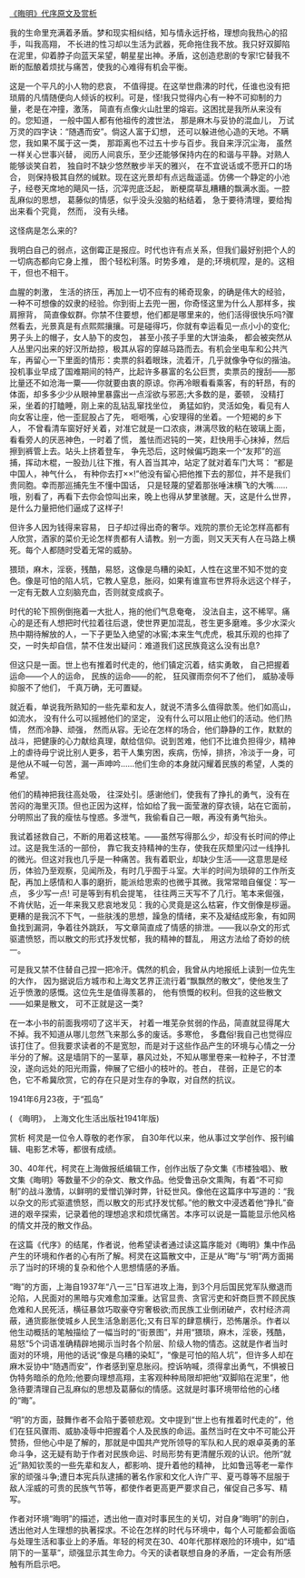 [《晦明》代序原文及赏析](https://www.vrrw.net/wx/14376.html)

我的生命里充满着矛盾。梦和现实相纠结，知与情永远扜格，理想向我热心的招手，叫我高翔， 不长进的性习却以生活为武器，死命拖住我不放。我只好双脚陷在泥里，仰着脖子向蓝天呆望，朝星星出神。矛盾，这创造悲剧的专家!它替我不断的酝酿着烦扰与痛苦，使我的心难得有机会平衡。

这是一个平凡的小人物的悲哀， 不值得提。在这举世鼎沸的时代，任谁也没有把琐屑的凡情随便向人倾诉的权利。可是，怪!我只觉得内心有一种不可抑制的力量，老是在冲撞，激荡， 简直有点像火山肚里的熔岩。这困扰是我所从来没有的。您知道， 一般中国人都有他祖传的渡世法， 那是麻木与妥协的混血儿， 万试万灵的四字诀：“随遇而安”。倘这人富于幻想， 还可以躲进他心造的天地。不瞒您，我如果不属于这一类， 那距离也不过五十步与百步。我自来浮沉尘海， 虽然一样关心世事兴替， 阅历人间哀乐，至少还能够保持内在的和谐与平静。对熟人能够谈笑自若， 独自时不缺少悠然散步半天的雅兴， 在不宜说话或不愿开口的场合， 则保持极其自然的缄默。现在这光景却有点远哉遥遥。仿佛一个静定的小池子，经卷天席地的飓风一括，沉滓兜底泛起， 断梗腐草乱糟糟的飘满水面。一腔乱麻似的思想， 葛藤似的情感，似乎没头没脑的粘结着， 急于要待清理，要给掏出来看个究竟， 然而， 没有头绪。

这怪病是怎么来的?

我明白自己的弱点，这倒霉正是报应。时代也许有点关系，但我们最好别把个人的一切病态都向它身上推， 图个轻松利落。时势多难， 是的;环境杌陧，是的。这相干，但也不相干。

血腥的刺激， 生活的挤压，再加上一切不应有的稀奇现象，的确是伟大的经验， 一种不可想像的奴隶的经验。你到街上去兜一圈，你奇怪这里为什么人那样多，挨肩擦背， 简直像蚁群。你禁不住要想，他们都是哪里来的，他们活得很快乐吗?骤然看去，光景真是有点熙熙攘攘。可是碰得巧，你就有幸运看见一点小小的变化; 男子头上的帽子，女人胁下的皮包， 甚至小孩子手里的大饼油条， 都会被突然从人丛里闪出来的好汉所劫掠，极其从容的穿越马路而去。有机会坐电车和公共汽车，再留心一下里面的情形：卖票的斜着眼珠，流着汗，几乎就像争夺似的揩油。投机事业早成了国难期间的特产，比起许多暴富的名公巨贾，卖票员的搜刮——那比量还不如沧海一粟——你就要由衷的原谅。你再冷眼看看乘客，有的轩昂，有的体面，却多多少少从眼神里暴露出一点淫欲与邪恶;大多数的是，萎顿， 没精打采，坐着的打瞌睡，刚上来的乱钻乱窜找坐位， 勇猛如豹，灵活如兔，看见有人向女客让座，他一歪屁股占了先， 咂咂嘴，心安理得的坐着。一个短褐的乡下人， 不曾看清车窗好好关着，对准它就是一口浓痰，淋漓尽致的粘在玻璃上面，看看旁人的厌恶神色，一时着了慌， 羞怯而迟钝的一笑，赶快用手心抹掉，然后擦到裤管上去。站头上挤着登车， 争先恐后，这时候偏巧跑来一个“友邦”的巡捕，挥动木棍，一股劲儿往下推，有人首当其冲，站定了就对着车门大骂： “都是中国人，神气什么， 有种你去打××!”他没有留心把他推下去的那位，并不是我们贵同胞。幸而那巡捕先生不懂中国话， 只是轻蔑的望着那张唾沫横飞的大嘴……哦，别看了，再看下去你会惊叫出来，晚上也得从梦里骇醒。天，这是什么世界，是什么力量把他们逼成了这样子!



但许多人因为钱得来容易， 日子却过得出奇的奢华。戏院的票价无论怎样高都有人欣赏，酒家的菜价无论怎样贵都有人请教。别一方面，则又天天有人在马路上横死。每个人都随时受着无常的威胁。

猥琐，麻木，淫亵，残酷，易怒，这像是鸟糟的染缸，人性在这里不知不觉的变色。像是可怕的陷人坑，它教人窒息，胀闷，如果有谁宣布世界将永远这个样子，一定有无数人立刻脑充血，否则就变成疯子。

时代的轮下照例倒拖着一大批人，拖的他们气息奄奄， 没法自主，这不稀罕。痛心的是还有人想把时代拉着往后退，使世界更加混乱，苍生更多磨难。多少水深火热中期待解放的人，一下子更坠入绝望的冰窖;本来生气虎虎，极其乐观的也摔了交，一时失却自信，禁不住发出疑问：难道我们这民族竟这么没有出息?

但这只是一面。世上也有推着时代走的，他们镇定沉着，结实勇敢， 自己把握着运命——个人的运命， 民族的运命——的舵， 狂风骤雨奈何不了他们， 威胁凌辱抑服不了他们， 千真万确，无可置疑。

就近看，单说我所熟知的一些先辈和友人，就说不清多么值得歆羡。他们如高山， 如流水， 没有什么可以摇撼他们的坚定， 没有什么可以阻止他们的活动。他们热情， 然而冷静、顽强， 然而从容。无论在怎样的场合，他们静静的工作，默默的战斗，把健康的心力献给真理，献给信仰。说到苦难，他们不比谁负担得少，精神上的虐待毋宁说比别人更多，若干人集穷困，疾病，伤悼，排挤，冷淡于一身，可是他从不喊一句苦，漏一声呻吟……他们生命的本身就闪耀着民族的希望，人类的希望。

他们的精神把我往高处吸， 往深处引。感谢他们，使我有了挣扎的勇气，没有在苦闷的海里灭顶。但也正因为这样，恰如给了我一面莹澈的穿衣镜，站在它面前，分明照出了我的瘦怯与惶惑。多泄气，我偷看自己一眼，再没有勇气抬头。

我试着拯救自己，不断的用着这枝笔。——虽然写得那么少，却没有长时间的停止过。这是我生活的一部份， 靠它我支持精神的生存，使我在灰颓里闪过一线挣扎的微光。但这对我也几乎是一种痛苦。我有着职业，却缺少生活——这意思是经历，体验乃至观察，见闻所及，有时几乎囿于斗室。大半的时间为琐碎的工作所支配，再加上感情和人事的磨折，能派给思索的也微乎其微。我常常暗自催促：写一点， 多少写一点! 可是等到有机会提笔， 往往两三天写不了几行。笔本来倔强，不肯伏贴，近一年来我又悲哀地发见：我的心灵竟是这么枯窘，作文倒像是桚逼。更糟的是我沉不下气，一些肤浅的思想，躁急的情绪，来不及凝结成形象，有如网鱼找到漏洞，争着往外跳跃， 写文章简直成了情感的排泄。——我以杂文的形式驱遣愤怒，而以散文的形式抒发忧郁，我的精神的瞀乱， 用这方法给了奇妙的统一。

可是我又禁不住替自己捏一把冷汗。偶然的机会，我曾从内地报纸上读到一位先生的大作， 因为据说后方城市和上海文艺界正流行着“飘飘然的散文”，使他发生了近乎愤激的感慨。这位先生是值得羡慕的， 他有愤慨的权利。但我的这些散文——如果是散文， 可不正就是这一类?

在一本小书的前面我唠叨了这半天， 衬着一堆芜杂贫弱的作品，简直就显得尾大不掉。我不知道从哪儿忽然飞来那么多的废话。多寒伧， 多蠢俗!我自己也觉得应该打住了。但我要求读者的不是宽恕，而是对于这些作品产生的环境与心情之一分半分的了解。这是墙阴下的一茎草，暴风过处，不知从哪里卷来一粒种子，不甘湮没，遂向远处的阳光雨露，伸展了它细小的枝叶的。苍白， 荏弱，正是它的本色，它不希冀欣赏，它的存在只是对生存的争取，对自然的抗议。

1941年6月23夜，于“孤岛”

( 《晦明》， 上海文化生活出版社1941年版)

赏析 柯灵是一位令人尊敬的老作家， 自30年代以来，他从事过文学创作、报刊编辑、电影艺术等，都很有成绩。

30、40年代，柯灵在上海做报纸编辑工作，创作出版了杂文集《市楼独唱》、散文集《晦明》等数量不少的杂文、散文作品。他受鲁迅杂文熏陶，有着“不可抑制”的战斗激情，以鲜明的爱憎讥弹时弊，针砭世风。像他在这篇序中写道的：“我以杂文的形式驱遣愤怒，而以散文的形式抒发忧郁。”他的散文中浸透着他“挣扎”奋进的艰辛探索，记录着他的理想追求和烦忧痛苦。本序可以说是一篇能显示他风格的情文并茂的散文作品。

在这篇《代序》的结尾，作者说，他希望读者通过读这篇序能对《晦明》集中作品产生的环境和作者的心有所了解。柯灵在这篇散文中，正是从“晦”与“明”两方面揭示了当时的环境的复杂和他个人思想情感的矛盾。

“晦”的方面，上海自1937年“八一三”日军进攻上海，到3个月后国民党军队撤退而沦陷，人民面对的黑暗与灾难愈加深重。达官显贵、贪官污吏和奸商巨贾不顾民族危难和人民死活，横征暴敛巧取豪夺穷奢极欲;而民族工业倒闭破产，农村经济凋蔽，通货膨胀使城乡人民生活急剧恶化;又有日军的肆意横行，恐怖屠杀。作者以他生动概括的笔触描绘了一幅当时的“街景图”，并用“猥琐，麻木，淫亵，残酷，易怒”5个词语准确精辟地揭示当时各个阶层、阶级人物的情态。这就是作者当时面对的环境，用他的话说“像是乌糟的染缸”，“像是可怕的陷人坑”，但许多人却在麻木妥协中“随遇而安”，作者感到窒息胀闷。控诉呐喊，须得拿出勇气，不惧被日伪特务暗杀的危险;他要向理想高翔，主客观种种局限却把他“双脚陷在泥里”，他急待要清理自己乱麻似的思想及葛藤似的情感。这就是时事环境带给他的心绪的“晦”。

“明”的方面，鼓舞作者不会陷于萎顿悲观。文中提到“世上也有推着时代走的”，他们在狂风骤雨、威胁凌辱中把握着个人及民族的命运。虽然当时在文中不可能公开赞扬，但他心中是了解的，那就是中国共产党所领导的军队和人民的艰卓英勇的革命斗争，这无疑有助于作者对民族命运、时局形势有更清醒乐观的认识。他所“就近”熟知钦羡的一些先辈和友人，都影响、提升着他的精神， 比如鲁迅等老一辈作家的顽强斗争;遭日本宪兵队逮捕的著名作家和文化人许广平、夏丐尊等不屈服于敌人淫威的可贵的民族气节等，都使作者更高更严要求自己，催促自己多写、精写。

作者对环境“晦明”的描述，透出他一直对时事民生的关切，对自身“晦明”的剖白，透出他对人生理想的执著探求。不论在怎样的时代与环境中，每个人可能都会面临与处理生活和事业上的矛盾。年轻的柯灵在30、40年代那样艰险的环境中，如“墙阴下的一茎草”，顽强显示其生命力。今天的读者联想自身的矛盾，一定会有所感触有所启示吧。

